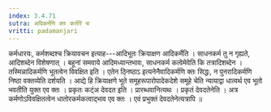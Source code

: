 ```yaml
---
index: 3.4.71
sutra: अदिकर्मणि क्तः कर्तरि च
vritti: padamanjari
---
```


 कर्मधारयः, कर्मशब्दश्च क्रियावचन इत्याह---आदिभूतः क्रियाक्षण आदिकर्मेति । साधनकर्म तु न गृह्यते, आदिशब्देन विशेषणात् । बहूनां समवाये आदिमध्यान्तभावः, साधनकर्म कत्वेमेवेति कि तत्रादिशब्देन । तस्मिन्नादिकर्मणि भूतत्वेन विवक्षित इति । एतेन ठ्निष्ठाऽ इत्यनेनैवादिकर्मणि क्तः सिद्धः, न पुनरादिकर्मणि निष्ठा वक्तव्येति दर्शयति । आद्ये हि क्रियाक्षणे भूते समूहरूपारोपादेकदेशे समूहे चेति न्यायाद्वा धात्वर्थ एव भूतो भवतीति युक्त एव क्तः । प्रकृतः कट्ंअ देवदत इति । प्रारब्धवानित्यथः । प्रकृतं देवदतेनेति । अत्र कर्मणोऽविवक्षितत्वेन धातोरकर्मकत्वाद्भाव एव क्तः । एवं प्रभुक्तं देवदतेनेत्यत्रापि ॥